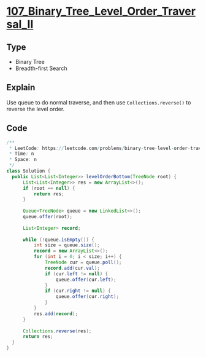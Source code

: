 # [107_Binary_Tree_Level_Order_Traversal_II](https://leetcode.com/problems/binary-tree-level-order-traversal-ii/)

## Type

- Binary Tree
- Breadth-first Search

## Explain

Use queue to do normal traverse, and then use `Collections.reverse()` to reverse the level order.

## Code

```java
/**
 * LeetCode: https://leetcode.com/problems/binary-tree-level-order-traversal-ii/
 * Time: n
 * Space: n
 */
class Solution {
  public List<List<Integer>> levelOrderBottom(TreeNode root) {
      List<List<Integer>> res = new ArrayList<>();
      if (root == null) {
          return res;
      }
      
      Queue<TreeNode> queue = new LinkedList<>();
      queue.offer(root);
      
      List<Integer> record;
      
      while (!queue.isEmpty()) {
          int size = queue.size();
          record = new ArrayList<>();
          for (int i = 0; i < size; i++) {
              TreeNode cur = queue.poll();
              record.add(cur.val);
              if (cur.left != null) {
                  queue.offer(cur.left);
              }
              if (cur.right != null) {
                  queue.offer(cur.right);
              }
          }
          res.add(record);
      }
      
      Collections.reverse(res);
      return res;
  }
}
```